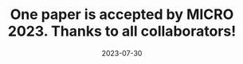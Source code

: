 ---
title: "One paper is accepted by <strong style=\"font-weight: 700;\">MICRO 2023</strong>. Thanks to all collaborators!"
date: 2023-07-30
---